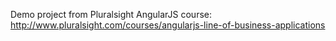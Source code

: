 Demo project from Pluralsight AngularJS course:
http://www.pluralsight.com/courses/angularjs-line-of-business-applications
